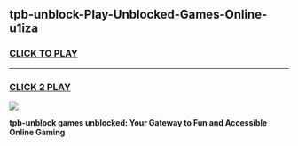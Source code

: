 
## tpb-unblock-Play-Unblocked-Games-Online-u1iza
<h3>
<a href="https://premium76.site?title=tpb-unblock&ref=25A">CLICK TO PLAY</a></h3>
<hr>

<h3>
<a href="https://premium76.site?title=tpb-unblock&ref=25A">CLICK 2 PLAY</a>
  
</h3>

<a href="https://premium76.site?title=tpb-unblock&ref=25A"><img src="https://clearcache.store/games.png"></a>


**tpb-unblock games unblocked: Your Gateway to Fun and Accessible Online Gaming**
